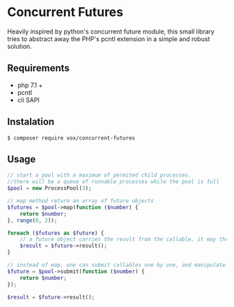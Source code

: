# Concurrent Futures

Heavily inspired by python's concurrent future module, this small library tries to abstract away the PHP's pcntl extension
in a simple and robust solution.

## Requirements
* php 7.1 +
* pcntl
* cli SAPI

## Instalation

```
$ composer require vox/concurrent-futures
```

## Usage

```php
// start a pool with a maximum of permited child processes.
//there will be a queue of runnable processes while the pool is full
$pool = new ProcessPool(3);

// map method return an array of future objects
$futures = $pool->map(function ($number) {
    return $number;
}, range(0, 2));

foreach ($futures as $future) {
    // a future object carries the result from the callable, it may throw an exception in case the callable has thrown one
    $result = $future->result();
}

// instead of map, one can submit callables one by one, and manipulate the resulting future object
$future = $pool->submit(function ($number) {
    return $number;
});

$result = $future->result();
```
